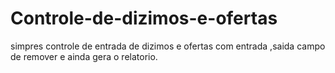 # Controle-de-dizimos-e-ofertas
simpres controle de entrada de dizimos e ofertas com entrada ,saida campo de remover e ainda gera o relatorio.
